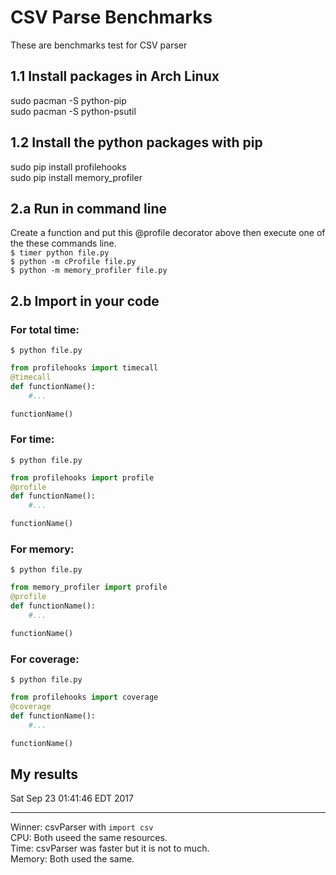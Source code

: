 # CSV Parse Benchmarks
These are benchmarks test for CSV parser

## 1.1 Install packages in Arch Linux
sudo pacman -S python-pip<br>
sudo pacman -S python-psutil<br>

## 1.2 Install the python packages with pip
sudo pip install profilehooks<br>
sudo pip install memory_profiler<br>

## 2.a Run in command line
Create a function and put this @profile decorator above then execute
one of the these commands line.<br>
`$ timer python file.py`<br>
`$ python -m cProfile file.py`<br>
`$ python -m memory_profiler file.py`<br>

## 2.b Import in your code

### For total time:
`$ python file.py`<br>
```python
from profilehooks import timecall
@timecall
def functionName():
	#...

functionName()
```

### For time:
`$ python file.py`<br>
```python
from profilehooks import profile
@profile
def functionName():
	#...

functionName()
```

### For memory:
`$ python file.py`<br>
```python
from memory_profiler import profile
@profile
def functionName():
	#...

functionName()
```

### For coverage:
`$ python file.py`<br>
```python
from profilehooks import coverage
@coverage
def functionName():
	#...

functionName()
```

## My results

Sat Sep 23 01:41:46 EDT 2017

---
Winner: csvParser with `import csv`<br>
CPU: Both useed the same resources.<br>
Time: csvParser was faster but it is not to much.<br>
Memory: Both used the same.
